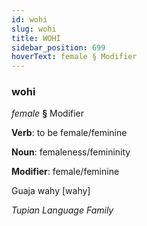 ```yaml
---
id: wohi
slug: wohi
title: WOHİ
sidebar_position: 699
hoverText: female § Modifier
---
```


### wohi

*female* **§** Modifier

**Verb**: to be female/feminine

**Noun**: femaleness/femininity

**Modifier**: female/feminine

Guaja wahy [wahy]

*Tupian Language Family*